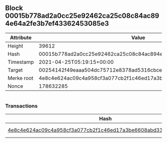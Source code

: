 ## Block 00015b778ad2a0cc25e92462ca25c08c84ac894e64a2fe3b7ef43362453085e3

Attribute | Value
--- | ---
Height | 39612
Hash | 00015b778ad2a0cc25e92462ca25c08c84ac894e64a2fe3b7ef43362453085e3
Timestamp | 2021-04-25T05:19:15+00:00
Target | 00254142f49eaaa504dc75712e8378ad5316cbcead634704b3734b6271167cc4
Merke root | 4e8c4e624ac09c4a958cf3a077cb2f1c46ed17a3be6608abd33733a484c78a9d
Nonce | 178632285

```

```

### Transactions

Hash | Amount
--- | ---
[4e8c4e624ac09c4a958cf3a077cb2f1c46ed17a3be6608abd33733a484c78a9d](4e8c4e624ac09c4a958cf3a077cb2f1c46ed17a3be6608abd33733a484c78a9d.md) | 10.00000000 SKEPTI 
